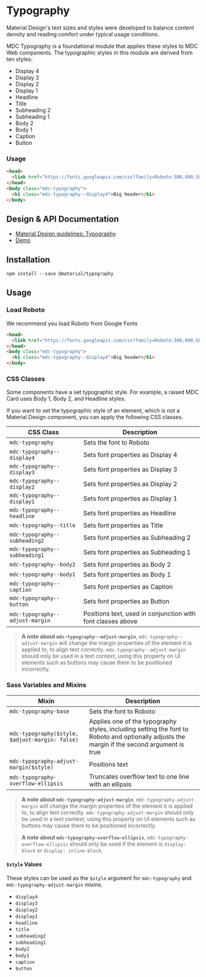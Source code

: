 <!--docs:
title: "Typography"
layout: detail
section: components
excerpt: "Typographic scale that handles a set of type sizes"
iconId: typography
path: /catalog/typography/
-->

# Typography

Material Design's text sizes and styles were developed to balance content density and reading comfort under typical usage conditions.

MDC Typography is a foundational module that applies these styles to MDC Web components. The typographic styles in this module are derived from ten styles:

* Display 4
* Display 3
* Display 2
* Display 1
* Headline
* Title
* Subheading 2
* Subheading 1
* Body 2
* Body 1
* Caption
* Button

### Usage

```html
<head>
  <link href="https://fonts.googleapis.com/css?family=Roboto:300,400,500" rel="stylesheet">
</head>
<body class="mdc-typography">
  <h1 class="mdc-typography--display4">Big header</h1>
</body>
```

## Design & API Documentation

<ul class="icon-list">
  <li class="icon-list-item icon-list-item--spec">
    <a href="https://material.io/guidelines/style/typography.html">Material Design guidelines: Typography</a>
  </li>
  <li class="icon-list-item icon-list-item--link">
    <a href="https://material-components-web.appspot.com/typography.html">Demo</a>
  </li>
</ul>

## Installation

```
npm install --save @material/typography
```

## Usage

### Load Roboto

We recommend you load Roboto from Google Fonts

```html
<head>
  <link href="https://fonts.googleapis.com/css?family=Roboto:300,400,500" rel="stylesheet">
</head>
<body class="mdc-typography">
  <h1 class="mdc-typography--display4">Big header</h1>
</body>
```

### CSS Classes

Some components have a set typographic style. For example, a raised MDC Card uses Body 1, Body 2, and Headline styles.

If you want to set the typographic style of an element, which is not a Material Design component, you can apply the following CSS classes.

CSS Class | Description
--- | ---
`mdc-typography` | Sets the font to Roboto
`mdc-typography--display4` | Sets font properties as Display 4
`mdc-typography--display3` | Sets font properties as Display 3
`mdc-typography--display2` | Sets font properties as Display 2
`mdc-typography--display1` | Sets font properties as Display 1
`mdc-typography--headline` | Sets font properties as Headline
`mdc-typography--title` | Sets font properties as Title
`mdc-typography--subheading2` | Sets font properties as Subheading 2
`mdc-typography--subheading1` | Sets font properties as Subheading 1
`mdc-typography--body2` | Sets font properties as Body 2
`mdc-typography--body1` | Sets font properties as Body 1
`mdc-typography--caption` | Sets font properties as Caption
`mdc-typography--button` | Sets font properties as Button
`mdc-typography--adjust-margin` | Positions text, used in conjunction with font classes above

> **A note about `mdc-typography--adjust-margin`**, `mdc-typography--adjust-margin` will change the margin properties of the element it is applied to, to align text correctly. `mdc-typography--adjust-margin` should only be used in a text context; using this property on UI elements such as buttons may cause them to be positioned incorrectly.

### Sass Variables and Mixins

Mixin | Description
--- | ---
`mdc-typography-base` | Sets the font to Roboto
`mdc-typography($style, $adjust-margin: false)` | Applies one of the typography styles, including setting the font to Roboto and optionally adjusts the margin if the second argument is true
`mdc-typography-adjust-margin($style)` | Positions text
`mdc-typography-overflow-ellipsis` | Truncates overflow text to one line with an ellipsis

> **A note about `mdc-typography-adjust-margin`**, `mdc-typography-adjust-margin` will change the margin properties of the element it is applied to, to align text correctly. `mdc-typography-adjust-margin` should only be used in a text context; using this property on UI elements such as buttons may cause them to be positioned incorrectly.

> **A note about `mdc-typography-overflow-ellipsis`**, `mdc-typography-overflow-ellipsis` should only be used if the element is `display: block` or `display: inline-block`.

#### `$style` Values

These styles can be used as the `$style` argument for `mdc-typography` and `mdc-typography-adjust-margin` mixins.

* `display4`
* `display3`
* `display2`
* `display1`
* `headline`
* `title`
* `subheading2`
* `subheading1`
* `body2`
* `body1`
* `caption`
* `button`
